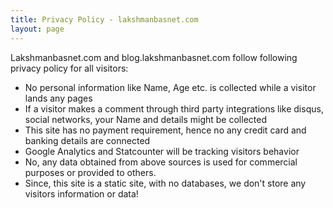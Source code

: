 ```yaml
---
title: Privacy Policy - lakshmanbasnet.com
layout: page
---
```


Lakshmanbasnet.com and blog.lakshmanbasnet.com follow following privacy policy for all visitors:

- No personal information like Name, Age etc. is collected while a visitor lands any pages
- If a visitor makes a comment through third party integrations like disqus, social networks, your Name and details might be collected
- This site has no payment requirement, hence no any credit card and banking details are connected
- Google Analytics and Statcounter will be tracking visitors behavior
- No, any data obtained from above sources is used for commercial purposes or provided to others.
- Since, this site is a static site, with no databases, we don't store any visitors information or data!
